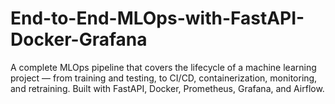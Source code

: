# End-to-End-MLOps-with-FastAPI-Docker-Grafana
A complete MLOps pipeline that covers the lifecycle of a machine learning project — from training and testing, to CI/CD, containerization, monitoring, and retraining. Built with FastAPI, Docker, Prometheus, Grafana, and Airflow.
